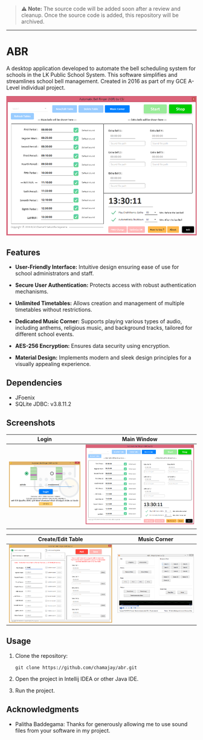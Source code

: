 > **⚠️ Note:** The source code will be added soon after a review and cleanup. Once the source code is added, this repository will be archived.

---
# ABR
A desktop application developed to automate the bell scheduling system for schools in the LK Public School System. This software simplifies and streamlines school bell management. Created in 2016 as part of my GCE A-Level individual project.

<p align="center">
  <img alt="WSCC in action" src="screenshots/ss_2.png">
</p>

## Features
- **User-Friendly Interface:** Intuitive design ensuring ease of use for school administrators and staff.
  
- **Secure User Authentication:** Protects access with robust authentication mechanisms.
  
- **Unlimited Timetables:** Allows creation and management of multiple timetables without restrictions.
  
- **Dedicated Music Corner:** Supports playing various types of audio, including anthems, religious music, and background tracks, tailored for different school events.
  
- **AES-256 Encryption:** Ensures data security using encryption.
  
- **Material Design:** Implements modern and sleek design principles for a visually appealing experience.

## Dependencies
- JFoenix
- SQLite JDBC: v3.8.11.2

## Screenshots
|                   Login                   |                Main Window                 |
| :---------------------------------------: | :----------------------------------------: |
| ![Login](screenshots/ss_1.png) | ![Main Window](screenshots/ss_2.png) |
|                                           |                                            |

|              Create/Edit Table              |                Music Corner                 |
| :-----------------------------------------: | :-----------------------------------------: |
| ![Create/Edit Table](screenshots/ss_3.png) | ![Music Corner](screenshots/ss_4.png) |

## Usage
1. Clone the repository: 

    ```
    git clone https://github.com/chamajay/abr.git
    ```

2. Open the project in Intellij IDEA or other Java IDE.
3. Run the project.

## Acknowledgments
- Palitha Baddegama: Thanks for generously allowing me to use  sound files from your software in my project.
